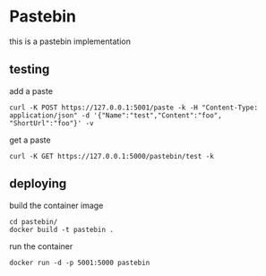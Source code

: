 # Pastebin

this is a pastebin implementation

## testing

add a paste
```
curl -K POST https://127.0.0.1:5001/paste -k -H "Content-Type: application/json" -d '{"Name":"test","Content":"foo", "ShortUrl":"foo"}' -v
```

get a paste
```
curl -K GET https://127.0.0.1:5000/pastebin/test -k
```


## deploying

build the container image
```
cd pastebin/
docker build -t pastebin .
```

run the container
```
docker run -d -p 5001:5000 pastebin
```

